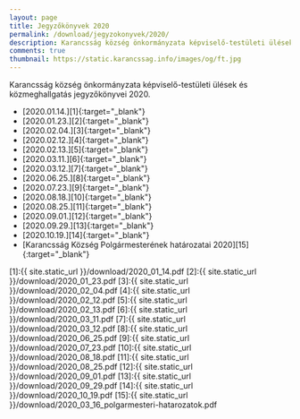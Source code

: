 ```yaml
---
layout: page
title: Jegyzőkönyvek 2020
permalink: /download/jegyzokonyvek/2020/
description: Karancsság község önkormányzata képviselő-testületi ülések és közmeghallgatás jegyzőkönyvei 2020.
comments: true
thumbnail: https://static.karancssag.info/images/og/ft.jpg
---
```


Karancsság község önkormányzata képviselő-testületi ülések és közmeghallgatás jegyzőkönyvei 2020.

+ [2020.01.14.][1]{:target="_blank"}
+ [2020.01.23.][2]{:target="_blank"}
+ [2020.02.04.][3]{:target="_blank"}
+ [2020.02.12.][4]{:target="_blank"}
+ [2020.02.13.][5]{:target="_blank"}
+ [2020.03.11.][6]{:target="_blank"}
+ [2020.03.12.][7]{:target="_blank"}
+ [2020.06.25.][8]{:target="_blank"}
+ [2020.07.23.][9]{:target="_blank"}
+ [2020.08.18.][10]{:target="_blank"}
+ [2020.08.25.][11]{:target="_blank"}
+ [2020.09.01.][12]{:target="_blank"}
+ [2020.09.29.][13]{:target="_blank"}
+ [2020.10.19.][14]{:target="_blank"}
+ [Karancsság Község Polgármesterének határozatai 2020][15]{:target="_blank"}

[1]:{{ site.static_url }}/download/2020_01_14.pdf
[2]:{{ site.static_url }}/download/2020_01_23.pdf
[3]:{{ site.static_url }}/download/2020_02_04.pdf
[4]:{{ site.static_url }}/download/2020_02_12.pdf
[5]:{{ site.static_url }}/download/2020_02_13.pdf
[6]:{{ site.static_url }}/download/2020_03_11.pdf
[7]:{{ site.static_url }}/download/2020_03_12.pdf
[8]:{{ site.static_url }}/download/2020_06_25.pdf
[9]:{{ site.static_url }}/download/2020_07_23.pdf
[10]:{{ site.static_url }}/download/2020_08_18.pdf
[11]:{{ site.static_url }}/download/2020_08_25.pdf
[12]:{{ site.static_url }}/download/2020_09_01.pdf
[13]:{{ site.static_url }}/download/2020_09_29.pdf
[14]:{{ site.static_url }}/download/2020_10_19.pdf
[15]:{{ site.static_url }}/download/2020_03_16_polgarmesteri-hatarozatok.pdf